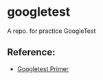 # googletest
A repo. for practice GoogleTest

## Reference:
* [Googletest Primer](https://github.com/google/googletest/blob/master/docs/primer.md)
